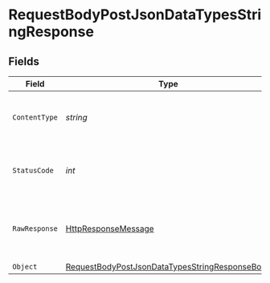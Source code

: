 # RequestBodyPostJsonDataTypesStringResponse


## Fields

| Field                                                                                                                       | Type                                                                                                                        | Required                                                                                                                    | Description                                                                                                                 |
| --------------------------------------------------------------------------------------------------------------------------- | --------------------------------------------------------------------------------------------------------------------------- | --------------------------------------------------------------------------------------------------------------------------- | --------------------------------------------------------------------------------------------------------------------------- |
| `ContentType`                                                                                                               | *string*                                                                                                                    | :heavy_check_mark:                                                                                                          | HTTP response content type for this operation                                                                               |
| `StatusCode`                                                                                                                | *int*                                                                                                                       | :heavy_check_mark:                                                                                                          | HTTP response status code for this operation                                                                                |
| `RawResponse`                                                                                                               | [HttpResponseMessage](https://learn.microsoft.com/en-us/dotnet/api/system.net.http.httpresponsemessage?view=net-5.0)        | :heavy_check_mark:                                                                                                          | Raw HTTP response; suitable for custom response parsing                                                                     |
| `Object`                                                                                                                    | [RequestBodyPostJsonDataTypesStringResponseBody](../../Models/Operations/RequestBodyPostJsonDataTypesStringResponseBody.md) | :heavy_minus_sign:                                                                                                          | OK                                                                                                                          |
